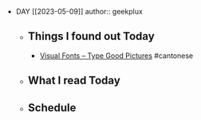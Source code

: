 - DAY [[2023-05-09]]
  author:: geekplux
	- ## Things I found out Today
		- [Visual Fonts – Type Good Pictures](https://visual-fonts.com/) #cantonese
	- ## What I read Today
	- ## Schedule